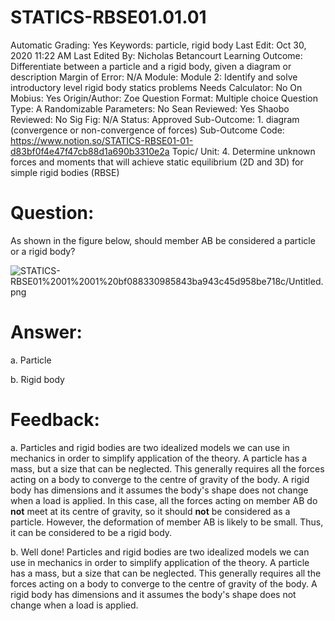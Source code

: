# STATICS-RBSE01.01.01

Automatic Grading: Yes
Keywords: particle, rigid body
Last Edit: Oct 30, 2020 11:22 AM
Last Edited By: Nicholas Betancourt
Learning Outcome: Differentiate between a particle and a rigid body, given a diagram or description
Margin of Error: N/A
Module: Module 2: Identify and solve introductory level rigid body statics problems
Needs Calculator: No
On Mobius: Yes
Origin/Author: Zoe
Question Format: Multiple choice
Question Type: A
Randomizable Parameters: No
Sean Reviewed: Yes
Shaobo Reviewed: No
Sig Fig: N/A
Status: Approved
Sub-Outcome: 1. diagram (convergence or non-convergence of forces)
Sub-Outcome Code: https://www.notion.so/STATICS-RBSE01-01-d83bf0f4e47f47cb88d1a690b3310e2a
Topic/ Unit: 4. Determine unknown forces and moments that will achieve static equilibrium (2D and 3D) for simple rigid bodies (RBSE)

# Question:

As shown in the figure below, should member AB be considered a particle or a rigid body?

![STATICS-RBSE01%2001%2001%20bf088330985843ba943c45d958be718c/Untitled.png](STATICS-RBSE01%2001%2001%20bf088330985843ba943c45d958be718c/Untitled.png)

# Answer:

a. Particle

b. Rigid body

# Feedback:

a. Particles and rigid bodies are two idealized models we can use in mechanics in order to simplify application of the theory. A particle has a mass, but a size that can be neglected. This generally requires all the forces acting on a body to converge to the centre of gravity of the body.  A rigid body has dimensions and it assumes the body's shape does not change when a load is applied.  In this case, all the forces acting on member AB do **not** meet at its centre of gravity, so it should **not** be considered as a particle. However, the deformation of member AB is likely to be small. Thus, it can be considered to be a rigid body.

b. Well done! Particles and rigid bodies are two idealized models we can use in mechanics in order to simplify application of the theory. A particle has a mass, but a size that can be neglected. This generally requires all the forces acting on a body to converge to the centre of gravity of the body.  A rigid body has dimensions and it assumes the body's shape does not change when a load is applied.